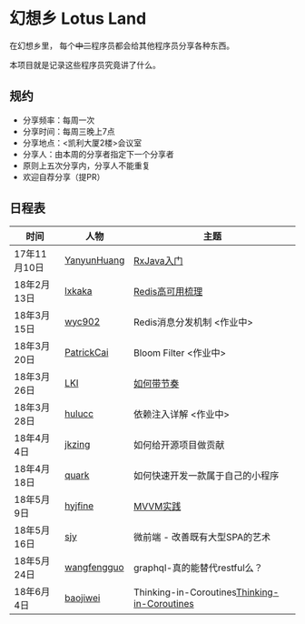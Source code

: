 # 幻想乡 Lotus Land

在幻想乡里，
每个~~中二~~程序员都会给其他程序员分享各种东西。

本项目就是记录这些程序员究竟讲了什么。


## 规约

* 分享频率：每周一次
* 分享时间：每周三晚上7点
* 分享地点：<凯利大厦2楼>会议室
* 分享人：由本周的分享者指定下一个分享者
* 原则上五次分享内，分享人不能重复
* 欢迎自荐分享（提PR）


## 日程表

 时间 | 人物 | 主题
--- | --- | ---
17年11月10日 | [YanyunHuang][YanyunHuang] | [RxJava入门][rxjava]
18年2月13日 | [lxkaka][lxkaka] | [Redis高可用梳理][redis]
18年3月15日 | [wyc902][wyc902] | Redis消息分发机制 <作业中>
18年3月20日 | [PatrickCai][patrickcai] | Bloom Filter <作业中>
18年3月26日 | [LKI][LKI] | [如何带节奏][influence]
18年3月28日 | [hulucc][hulucc] | 依赖注入详解 <作业中>
18年4月4日 | [jkzing][jkzing] | 如何给开源项目做贡献
18年4月18日 | [quark][quark] | 如何快速开发一款属于自己的小程序
18年5月9日 | [hyjfine][hyjfine] | [MVVM实践][mvvm]
18年5月16日 | [sjy][sjy] | 微前端 - 改善既有大型SPA的艺术
18年5月24日| [wangfengguo][wangfengguo] | graphql-真的能替代restful么？
18年6月4日 | [baojiwei][baojiwei] | Thinking-in-Coroutines[Thinking-in-Coroutines]

[YanyunHuang]: https://github.com/YanyunHuang
[rxjava]: https://zhuanlan.zhihu.com/p/31413825
[lxkaka]: https://github.com/lxkaka
[redis]: https://zhuanlan.zhihu.com/p/34592063
[wyc902]: https://github.com/wyc902
[patrickcai]: https://github.com/patrickcai
[LKI]: https://github.com/LKI
[influence]: http://www.liriansu.com/slides/influence
[hulucc]: https://github.com/hulucc
[jkzing]: https://github.com/jkzing
[quark]: https://github.com/huangzilong
[hyjfine]: https://github.com/hyjfine
[mvvm]: https://github.com/hyjfine/swiftCalculator
[wangfengguo]: https://github.com/Fernandoize
[sjy]: https://github.com/sjy
[baojiwei]: https://github.com/baojiweicn
[Thinking-in-Coroutines]: https://github.com/baojiweicn/Thinking-in-Coroutines

